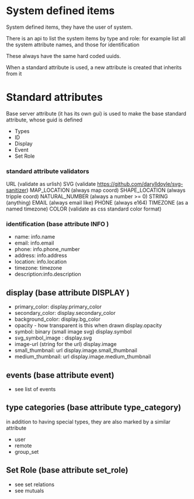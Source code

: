 # System defined items

System defined items, they have the user of system.


There is an api to list the system items by type and role: for example list all the system attribute names, and those for identification

These always have the same hard coded uuids.

When a standard attribute is used, a new attribute is created that inherits from it



# Standard attributes

Base server attribute (it has its own gui) is used to make the base standard attribute, whose guid is defined

* Types
* ID
* Display
* Event
* Set Role


### standard attribute validators 
URL (validate as urlish)
SVG (validate https://github.com/darylldoyle/svg-sanitizer)
MAP_LOCATION (always map coord)
SHAPE_LOCATION (always tripple coord)
NATURAL_NUMBER (always a number >= 0)
STRING (anything)
EMAIL (always email like)
PHONE (always e164)
TIMEZONE (as a named timezone)
COLOR (validate as css standard color format)

### identification (base attribute INFO )

* name: info.name
* email: info.email
* phone: info.phone_number
* address: info.address
* location: info.location
* timezone: timezone
* description:info.description


## display (base attribute DISPLAY )
* primary_color:                                          display.primary_color
* secondary_color:                                        display.secondary_color
* background_color:                                       display.bg_color
* opacity - how transparent is this when drawn            display.opacity
* symbol: binary (small image svg)                        display.symbol
* svg_symbol_image  :                                     display.svg
* image-url (string for the url)                          display.image
* small_thumbnail: url                                    display.image.small_thumbnail              
* medium_thumbnail: url                                   display.image.medium_thumbnail
  


## events (base attribute event)
* see list of events

## type categories (base attribute type_category)
in addition to having special types, they are also marked by a similar attribute
* user
* remote
* group_set

## Set Role (base attribute set_role)
* see set relations
* see mutuals






